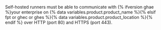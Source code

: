 Self-hosted runners must be able to communicate with {% ifversion ghae %}your enterprise on {% data variables.product.product_name %}{% elsif fpt or ghec or ghes %}{% data variables.product.product_location %}{% endif %} over HTTP (port 80) and HTTPS (port 443).
